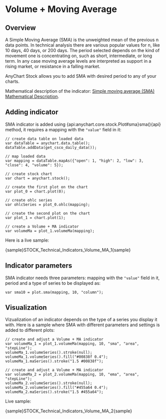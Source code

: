 # Volume + Moving Average

## Overview

A Simple Moving Average (SMA) is the unweighted mean of the previous n data points. In technical analysis there are various popular values for n, like 10 days, 40 days, or 200 days. The period selected depends on the kind of movement one is concentrating on, such as short, intermediate, or long term. In any case moving average levels are interpreted as support in a rising market, or resistance in a falling market.

AnyChart Stock allows you to add SMA with desired period to any of your charts.

Mathematical description of the indicator: [Simple moving average (SMA) Mathematical Description](Mathematical_Description).

## Adding indicator

SMA indicator is added using {api:anychart.core.stock.Plot#sma}sma(){api} method, it requires a mapping with the `"value"` field in it:

```
// create data table on loaded data
var dataTable = anychart.data.table();
dataTable.addData(get_csco_daily_data());

// map loaded data
var mapping = dataTable.mapAs({"open": 1, "high": 2, "low": 3, "close": 4, "volume": 5});

// create stock chart
var chart = anychart.stock();

// create the first plot on the chart
var plot_0 = chart.plot(0);

// create ohlc series
var ohlcSeries = plot_0.ohlc(mapping);

// create the second plot on the chart
var plot_1 = chart.plot(1);

// create a Volume + MA indicator
var volumeMa = plot_1.volumeMa(mapping);
```

Here is a live sample:

{sample}STOCK\_Technical\_Indicators\_Volume\_MA\_1{sample}

## Indicator parameters

SMA indicator needs three parameters: mapping with the `"value"` field in it, period and a type of series to be displayed as:

```
var sma10 = plot.sma(mapping, 10, "column");
```

## Visualization

Vizualization of an indicator depends on the type of a series you display it with. Here is a sample where SMA with different parameters and settings is added to different plots:

```
// create and adjust a Volume + MA indicator
var volumeMa_1 = plot_1.volumeMa(mapping, 10, "sma", "area", "stepLine");
volumeMa_1.volumeSeries().stroke(null);
volumeMa_1.volumeSeries().fill("#00838f 0.4");
volumeMa_1.maSeries().stroke("1.5 #00838f");

// create and adjust a Volume + MA indicator
var volumeMa_2 = plot_2.volumeMa(mapping, 10, "ema", "area", "stepLine");
volumeMa_2.volumeSeries().stroke(null);
volumeMa_2.volumeSeries().fill("#455a64 0.4");
volumeMa_2.maSeries().stroke("1.5 #455a64");
```

Live sample:

{sample}STOCK\_Technical\_Indicators\_Volume\_MA\_2{sample}